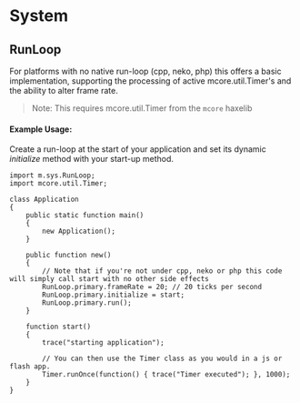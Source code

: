 System
====================

## RunLoop

For platforms with no native run-loop (cpp, neko, php) this offers a basic implementation, supporting 
the processing of active mcore.util.Timer's and the ability to alter frame rate.

> Note: This requires mcore.util.Timer from the `mcore` haxelib

#### Example Usage:

Create a run-loop at the start of your application and set its dynamic *initialize* method with your 
start-up method.

	import m.sys.RunLoop;
	import mcore.util.Timer;

	class Application
	{
		public static function main()
		{
			new Application();
		}
				
		public function new()
		{
			// Note that if you're not under cpp, neko or php this code will simply call start with no other side effects
			RunLoop.primary.frameRate = 20; // 20 ticks per second
			RunLoop.primary.initialize = start;
			RunLoop.primary.run();
		}
		
		function start()
		{
			trace("starting application");

			// You can then use the Timer class as you would in a js or flash app.
			Timer.runOnce(function() { trace("Timer executed"); }, 1000);
		}
	}
